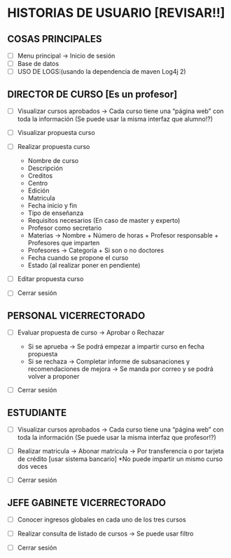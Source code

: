 # HISTORIAS DE USUARIO [REVISAR‼]

## COSAS PRINCIPALES
- [ ] Menu principal -> Inicio de sesión
- [ ] Base de datos
- [ ] USO DE LOGS❕(usando la dependencia de maven Log4j 2)

## DIRECTOR DE CURSO [Es un profesor]
- [ ] Visualizar cursos aprobados -> Cada curso tiene una “página web” con toda la información (Se puede usar la misma interfaz que alumno!?)

- [ ] Visualizar propuesta curso

- [ ] Realizar propuesta curso
  -	Nombre de curso
  -	Descripción
  - Creditos
  - Centro
  -	Edición
  - Matricula
  -	Fecha inicio y fin
  -	Tipo de enseñanza
  - Requisitos necesarios (En caso de master y experto)
  -	Profesor como secretario
  -	Materias -> Nombre + Número de horas + Profesor responsable + Profesores que imparten
  -	Profesores -> Categoría + Si son o no doctores
  -	Fecha cuando se propone el curso
  -	Estado (al realizar poner en pendiente)

- [ ] Editar propuesta curso

- [ ] Cerrar sesión

## PERSONAL VICERRECTORADO
- [ ] Evaluar propuesta de curso -> Aprobar o Rechazar
  - Si se aprueba -> Se podrá empezar a impartir curso en fecha propuesta
  - Si se rechaza -> Completar informe de subsanaciones y recomendaciones de mejora -> Se manda por correo y se podrá volver a proponer

- [ ] Cerrar sesión

## ESTUDIANTE
- [ ] Visualizar cursos aprobados -> Cada curso tiene una “página web” con toda la información (Se puede usar la misma interfaz que profesor!?)

- [ ] Realizar matricula -> Abonar matricula -> Por transferencia o por tarjeta de crédito [usar sistema bancario]
*No puede impartir un mismo curso dos veces

- [ ] Cerrar sesión

## JEFE GABINETE VICERRECTORADO
- [ ] Conocer ingresos globales en cada uno de los tres cursos

- [ ] Realizar consulta de listado de cursos -> Se puede usar filtro

- [ ] Cerrar sesión
